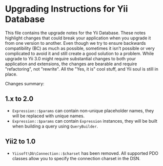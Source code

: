 # Upgrading Instructions for Yii Database

This file contains the upgrade notes for the Yii Database.
These notes highlight changes that could break your application when you upgrade it from one version to another.
Even though we try to ensure backwards compatibility (BC) as much as possible, sometimes
it isn't possible or very complicated to avoid it and still create a good solution to
a problem. While upgrade to Yii 3.0 might require substantial changes to both your application and extensions,
the changes are bearable and require "refactoring", not "rewrite".
All the "Yes, it is" cool stuff, and Yii soul is still in place.

Changes summary:

## 1.x to 2.0

* `Expression::$params` can contain non-unique placeholder names, they will be replaced with unique names.
* `Expression::$params` can contain `Expression` instances, they will be built when building a query using `QueryBuilder`.

## Yii2 to 1.0

* `Yiisoft\Db\Connection::$charset` has been removed. All supported PDO classes allow you to specify the connection
  charset in the DSN.
